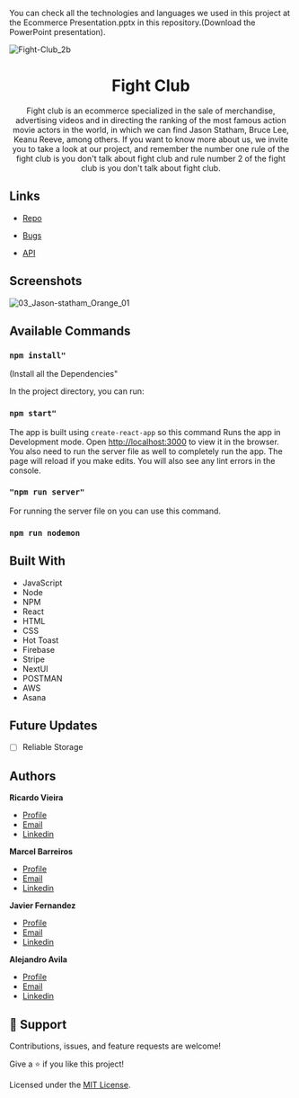 You can check all the technologies and languages we used in this project at the Ecommerce Presentation.pptx in this repository.(Download the PowerPoint presentation).


![Fight-Club_2b](https://user-images.githubusercontent.com/81560312/184267435-736fa506-9303-4d95-a1aa-d3baa79b070e.jpg)

<h1 align="center">Fight Club</h1>

<p align="center">Fight club is an ecommerce specialized in the sale of merchandise, advertising videos and in directing the ranking of the most famous action movie actors in the world, in which we can find Jason Statham, Bruce Lee, Keanu Reeve, among others. If you want to know more about us, we invite you to take a look at our project, and remember the number one rule of the fight club is you don't talk about fight club and rule number 2 of the fight club is you don't talk about fight club. </p>

## Links

- [Repo](https://github.com/Rohit19060/<project-name> "<project-name> Repo")

- [Bugs](https://github.com/Rohit19060/<project-name>/issues "Issues Page")

- [API](<API Link> "API")

## Screenshots
![03_Jason-statham_Orange_01](https://user-images.githubusercontent.com/81560312/184265886-b9657ca1-c195-4d8f-ae21-2b310b34fb15.jpg)

## Available Commands


### `npm install"`
(Install all the Dependencies"

In the project directory, you can run:

### `npm start"`

The app is built using `create-react-app` so this command Runs the app in Development mode. Open [http://localhost:3000](http://localhost:3000) to view it in the browser. You also need to run the server file as well to completely run the app. The page will reload if you make edits.
You will also see any lint errors in the console.

### `"npm run server"`

For running the server file on you can use this command.

### `npm run nodemon`

## Built With

- JavaScript
- Node
- NPM
- React
- HTML
- CSS
- Hot Toast
- Firebase
- Stripe
- NextUI
- POSTMAN
- AWS
- Asana

## Future Updates

- [ ] Reliable Storage

## Authors

**Ricardo Vieira**

- [Profile](https://github.com/vieiraraba)
- [Email](mailto:vieiraraba@gmail.com?subject=Hi "Hi!")
- [Linkedin](https://www.linkedin.com/in/ricardo-vieira-0951b5117/)

**Marcel Barreiros**

- [Profile](https://github.com/marcelbbarreiro)
- [Email](mailto:marcelbarreiros@gmail.com?subject=Hi "Hi!")
- [Linkedin](https://www.linkedin.com/in/marcelbarreiro/)

**Javier Fernandez**

- [Profile](https://github.com/DogSoulDev)
- [Email](mailto:dogsouldev@gmail.com?subject=Hi "Hi!")
- [Linkedin](https://www.linkedin.com/in/javier-fern%C3%A1ndez-029246233/)

**Alejandro Avila**

- [Profile](https://github.com/alejandroaperez1994g)
- [Email](subject=Hi "Hi!")
- [Linkedin](https://www.linkedin.com/in/alejandro-avila-perez-47268017a/)

## 🤝 Support

Contributions, issues, and feature requests are welcome!

Give a ⭐️ if you like this project!

Licensed under the [MIT License](./LICENSE).
